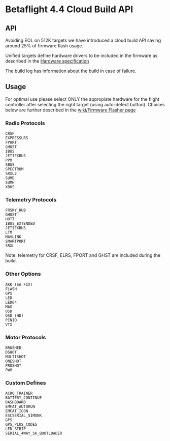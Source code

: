 # Betaflight 4.4 Cloud Build API

## API

Avoiding EOL on 512K targets we have introduced a cloud build API saving around 25% of firmware flash usage.

Unified targets define hardware drivers to be included in the firmware as described in the [Hardware specification](docs/development/manufacturer/manufacturer-design-guidelines#42-definitions-for-unified-targets)

The build log has information about the build in case of failure.

## Usage

For optimal use please select ONLY the appropiate hardware for the flight controller after selecting the right target (using auto-detect button).
Choices below are further described in the [wiki/Firmware Flasher page](docs/wiki/configurator/firmware-flasher-tab)

### Radio Protocols

    CRSF
    EXPRESSLRS
    FPORT
    GHOST
    IBUS
    JETIEXBUS
    PPM
    SBUS
    SPECTRUM
    SRXL2
    SUMD
    SUMH
    XBUS

### Telemetry Protocols

    FRSKY_HUB
    GHOST
    HOTT
    IBUS_EXTENDED
    JETIEXBUS
    LTM
    MAVLINK
    SMARTPORT
    SRXL

Note: telemetry for CRSF, ELRS, FPORT and GHST are included during the build.

### Other Options

    AKK (SA FIX)
    FLASH
    GPS
    LED
    LED64
    MAG
    OSD
    OSD (HD)
    PINIO
    VTX

### Motor Protocols

    BRUSHED
    DSHOT
    MULTISHOT
    ONESHOT
    PROSHOT
    PWM

### Custom Defines

    ACRO_TRAINER
    BATTERY_CONTINUE
    DASHBOARD
    EMFAT_AUTORUN
    EMFAT_ICON
    ESCSERIAL_SIMONK
    GPS
    GPS_PLUS_CODES
    LED_STRIP
    SERIAL_4WAY_SK_BOOTLOADER
